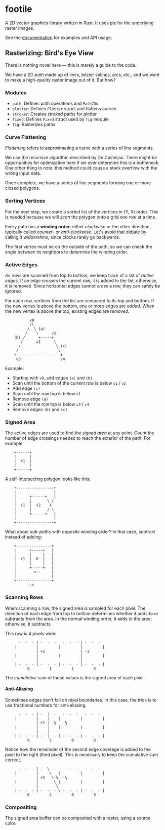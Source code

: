 # footile

A 2D vector graphics library written in Rust.  It uses [pix] for the underlying
raster images.

See the [documentation] for examples and API usage.

[documentation]: https://docs.rs/footile
[pix]: https://docs.rs/pix

## Rasterizing: Bird's Eye View

There is nothing novel here — this is merely a guide to the code.

We have a 2D *path* made up of lines, bézier splines, arcs, etc., and we want to
make a high-quality raster image out of it.  But how?

### Modules

* `path`: Defines path operations and `Path2D`s
* `plotter`: Defines `Plotter` struct and flattens curves
* `stroker`: Creates *stroked* paths for plotter
* `fixed`: Defines `Fixed` struct used by `fig` module
* `fig`: Rasterizes paths

### Curve Flattening

*Flattening* refers to approximating a curve with a series of line segments.

We use the recursive algorithm described by De Casteljau.  There might be
opportunities for optimization here if we ever determine this is a bottleneck.
One other thing to note: this method could cause a stack overflow with the wrong
input data.

Once complete, we have a series of line segments forming one or more closed
polygons.

### Sorting Vertices

For the next step, we create a sorted list of the vertices in (Y, X) order.
This is needed because we will *scan* the polygon onto a grid one row at a time.

Every path has a **winding order**: either *clockwise* or the other direction,
typically called *counter-* or *anti-clockwise*.  Let's avoid that debate by
calling it *widdershins*, since clocks rarely go backwards.

The first vertex must be on the outside of the path, so we can check the angle
between its neighbors to determine the winding order.

### Active Edges

As rows are scanned from top to bottom, we keep track of a list of *active
edges*.  If an edge crosses the current row, it is added to the list, otherwise,
it is removed.  Since horizontal edges cannot *cross* a row, they can safely be
ignored.

For each row, vertices from the list are compared to its top and bottom.  If
the new vertex is above the bottom, one or more edges are *added*.  When the
new vertex is above the top, existing edges are *removed*.

```bob
           v0
           /\
          /  \ (a)
         /    \      v2
    (b) /      +-----+
       /      v1      \
      /                \ (c)
     /                  \
    +--------------------+
     v3                  v4
```

Example:
* Starting with `v0`, add edges `(a)` and `(b)`
* Scan until the bottom of the current row is below `v1` / `v2`
* Add edge `(c)`
* Scan until the row top is below `v1`
* Remove edge `(a)`
* Scan until the row top is below `v3` / `v4`
* Remove edges `(b)` and `(c)`

### Signed Area

The active edges are used to find the *signed area* at any point.  Count the
number of edge crossings needed to reach the exterior of the path.  For example:

```bob
    +------+
    |      |
    |  +1  |
    |      |
    +------+
```

A self-intersecting polygon looks like this:

```bob
    +-----------------+
    |                 |
    |      +------+   |
    |      |       \ /
    |  +1  |  +2    X
    |      |       / \
    |      +------+   |
    |                 |
    +-----------------+
```

What about *sub-paths* with opposite winding order?  In that case, subtract
instead of adding:

```bob
    +----------------+
    |      +-----+   |
    |      |     |   |
    |  +1  |  0  |   |
    |      |     |   |
    |      +-----+   |
    |        <--     |
    |                |
    +----------------+
          -->
```

### Scanning Rows

When scanning a row, the signed area is sampled for each pixel.  The direction
of each edge from top to bottom determines whether it adds to or subtracts from
the area.  In the normal winding order, it adds to the area; otherwise, it
subtracts.

This row is 4 pixels wide:

```bob
      -  -  - | -  -  -   -  -  - | -  -  -
    |         |         |         |         |
              | +1                | -1
    |         |         |         |         |
              |                   |      
    | -  -  - | -  -  - | -  -  - | -  -  - |
          0         1         1         0
```

The *cumulative sum* of these values is the signed area of each pixel.

#### Anti-Aliasing

Sometimes edges don't fall on pixel boundaries.  In this case, the trick is to
use fractional numbers for anti-aliasing.

```bob
      -  -  - | -  |  -   -  -  -   -  -  -
    |         |    |    |         |         |
              | +1 | -½   -½
    |         |    |    |         |         |
              |    |                     
    | -  -  - | -  |  - | -  -  - | -  -  - |
          0         ½         0         0
```

Notice how the remainder of the second edge coverage is added to the pixel to
the right (third pixel).  This is necessary to keep the cumulative sum correct.

```bob
      -  -  - | -  \  -   -  -  -   -  -  -
    |         |     \   |         |         |
              | +1   \-¼  -¾
    |         |       \ |         |         |
              |        \
    | -  -  - | -  -  - \ -  -  - | -  -  - |
          0         ¾         0         0
```

### Compositing

The signed area buffer can be composited with a raster, using a source color.
